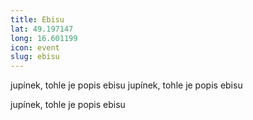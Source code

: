 ```yaml
---
title: Ebisu 
lat: 49.197147
long: 16.601199
icon: event
slug: ebisu 
---
```

jupínek, tohle je popis ebisu 
jupínek, tohle je popis ebisu 

jupínek, tohle je popis ebisu 